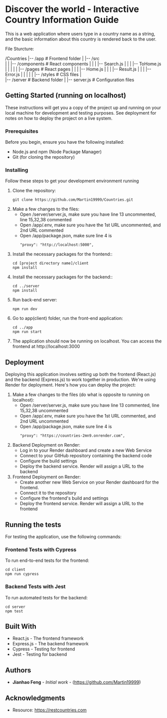 # Discover the world - Interactive Country Information Guide

This is a web application where users type in a country name as a string, and the basic information about this country is rendered back to the user.

File Sturcture: 

/Countries
|-- /app                     # Frontend folder
|   |-- /src               
|   |   |-- /components      # React components
|   |   |   |-- Search.js
|   |   |   |-- ToHome.js
|   |   |
|   |   |-- /pages           # React pages
|   |   |   |-- Home.js
|   |   |   |-- Result.js
|   |   |   |-- Error.js
|   |   |
|   |   |-- /styles          # CSS files
|     
|-- /server                  # Backend folder
|   |-- server.js            # Configuration files



## Getting Started (running on localhost)

These instructions will get you a copy of the project up and running on your local machine for development and testing purposes. See deployment for notes on how to deploy the project on a live system.

### Prerequisites

Before you begin, ensure you have the following installed:

* Node.js and npm (Node Package Manager)
* Git (for cloning the repository)

### Installing

Follow these steps to get your development environment running

1. Clone the repository:
    ```
    git clone https://github.com/Martin19999/Countries.git
    ```
1. Make a few changes to the files:
    - Open /server/server.js, make sure you have line 13 uncommented, line 15,32,38 commented
    - Open /app/.env, make sure you have the 1st URL uncommented, and 2nd URL commented
    - Open /app/package.json, make sure line 4 is 
        ```
        "proxy": "http://localhost:5000",
        ```    
1. Install the necessary packages for the frontend::
    ```
    cd [project directory name]/client
    npm install
    ```
1. Install the necessary packages for the backend::
    ```
    cd ../server
    npm install
    ```
1. Run back-end server:
    ```
    npm run dev
    ```
1. Go to app(client) folder, run the front-end application:
    ```
    cd ../app
    npm run start
    ```
1. The application should now be running on localhost. You can access the frontend at http://localhost:3000 



## Deployment

Deploying this application involves setting up both the frontend (React.js) and the backend (Express.js) to work together in production. We're using Render for deployment. Here's how you can deploy the project:

1. Make a few changes to the files (do what is opposite to running on localhost):
    - Open /server/server.js, make sure you have line 13 commented, line 15,32,38 uncommented 
    - Open /app/.env, make sure you have the 1st URL commented, and 2nd URL uncommented
    - Open /app/package.json, make sure line 4 is 
        ```
        "proxy": "https://countries-2mn9.onrender.com",
        ```
1. Backend Deployment on Render:
    - Log in to your Render dashboard and create a new Web Service
    - Connect to your GitHub repository containing the backend code
    - Configure the build settings
    - Deploy the backend service. Render will assign a URL to the backend
1. Frontend Deployment on Render:
    - Create another new Web Service on your Render dashboard for the frontend.
    - Connect it to the repository 
    - Configure the frontend's build and settings
    - Deploy the frontend service. Render will assign a URL to the frontend


## Running the tests

For testing the application, use the following commands:

### Frontend Tests with Cypress

To run end-to-end tests for the frontend:

```
cd client
npm run cypress
```

### Backend Tests with Jest

To run automated tests for the backend:

```
cd server
npm test
```


## Built With

* React.js - The frontend framework 
* Express.js - The backend framework
* Cypress - Testing for frontend
* Jest - Testing for backend


## Authors

* **Jianhao Feng** - *Initial work* - (https://github.com/Martin19999)



## Acknowledgments

* Resource: https://restcountries.com

